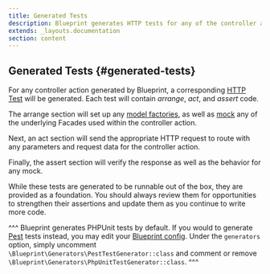 ```yaml
---
title: Generated Tests
description: Blueprint generates HTTP tests for any of the controller actions you define.
extends: _layouts.documentation
section: content
---
```

## Generated Tests {#generated-tests}

For any controller action generated by Blueprint, a corresponding [HTTP Test](https://laravel.com/docs/http-tests) will be generated. Each test will contain _arrange_, _act_, and _assert_ code.

The arrange section will set up any [model factories](https://laravel.com/docs/database-testing#using-factories), as well as [mock](https://laravel.com/docs/mocking) any of the underlying Facades used within the controller action.

Next, an act section will send the appropriate HTTP request to route with any parameters and request data for the controller action.

Finally, the assert section will verify the response as well as the behavior for any mock.

While these tests are generated to be runnable out of the box, they are provided as a foundation. You should always review them for opportunities to strengthen their assertions and update them as you continue to write more code.

^^^
Blueprint generates PHPUnit tests by default. If you would to generate [Pest](https://pestphp.com/) tests instead, you may edit your [Blueprint config](/docs/advanced-configuration). Under the `generators` option, simply uncomment `\Blueprint\Generators\PestTestGenerator::class` and comment or remove `\Blueprint\Generators\PhpUnitTestGenerator::class`.
^^^
